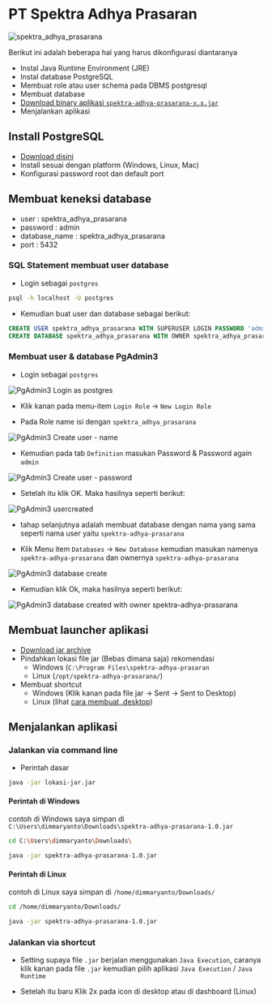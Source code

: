 # PT Spektra Adhya Prasaran

![spektra_adhya_prasarana](/imgs/spektra-adhya-prasaran-home.png)

Berikut ini adalah beberapa hal yang harus dikonfigurasi diantaranya

* Instal Java Runtime Environment (JRE)
* Instal database PostgreSQL
* Membuat role atau user schema pada DBMS postgresql
* Membuat database
* [Download binary aplikasi ```spektra-adhya-prasarana-x.x.jar```](https://github.com/elkahanna/spektra-adhya-prasarana/releases)
* Menjalankan aplikasi

## Install PostgreSQL

* [Download disini](https://www.postgresql.org/download/)
* Install sesuai dengan platform (Windows, Linux, Mac)
* Konfigurasi password root dan default port

## Membuat keneksi database

* user : spektra_adhya_prasarana
* password : admin
* database_name : spektra_adhya_prasarana
* port : 5432

### SQL Statement membuat user database

* Login sebagai ```postgres```

```bash
psql -h localhost -U postgres
```

* Kemudian buat user dan database sebagai berikut:

```sql
CREATE USER spektra_adhya_prasarana WITH SUPERUSER LOGIN PASSWORD 'admin';
CREATE DATABASE spektra_adhya_prasarana WITH OWNER spektra_adhya_prasarana;
```

### Membuat user & database PgAdmin3

* Login sebagai ```postgres```

![PgAdmin3 Login as postgres](/imgs/pgadmin3.png)

* Klik kanan pada menu-item ```Login Role``` -> ```New Login Role```

* Pada Role name isi dengan ```spektra_adhya_prasarana```

![PgAdmin3 Create user - name](/imgs/userdb-name.png)

* Kemudian pada tab ```Definition``` masukan Password & Password again ```admin```

![PgAdmin3 Create user - password](/imgs/userdb-password.png)

* Setelah itu klik OK. Maka hasilnya seperti berikut:

![PgAdmin3 usercreated](/imgs/usercreated.png)

* tahap selanjutnya adalah membuat database dengan nama yang sama seperti nama user yaitu ```spektra-adhya-prasarana```

* Klik Menu item ```Databases``` -> ```New Database``` kemudian masukan namenya ```spektra-adhya-prasarana``` dan ownernya ```spektra-adhya-prasarana```

![PgAdmin3 database create](/imgs/createdb.png)

* Kemudian klik Ok, maka hasilnya seperti berikut:

![PgAdmin3 database created with owner spektra-adhya-prasarana](/imgs/dbcreated.png)

## Membuat launcher aplikasi

* [Download jar archive](https://github.com/elkahanna/spektra-adhya-prasarana/releases)
* Pindahkan lokasi file jar (Bebas dimana saja) rekomendasi
  * Windows (```C:\Program Files\spektra-adhya-prasaran```
  * Linux (```/opt/spektra-adhya-prasarana/```)
* Membuat shortcut
  * Windows (Klik kanan pada file jar -> Sent -> Sent to Desktop)
  * Linux (lihat [cara membuat .desktop](http://dimmaryanto-blog.github.io/blog/linux/tips/desktop-entity-linux/))

## Menjalankan aplikasi

### Jalankan via command line

* Perintah dasar

```bash
java -jar lokasi-jar.jar
```

#### Perintah di Windows

contoh di Windows saya simpan di ```C:\Users\dimmaryanto\Downloads\spektra-adhya-prasarana-1.0.jar```

```bash
cd C:\Users\dimmaryanto\Downloads\

java -jar spektra-adhya-prasarana-1.0.jar
```

#### Perintah di Linux

contoh di Linux saya simpan di ```/home/dimmaryanto/Downloads/```

```bash
cd /home/dimmaryanto/Downloads/

java -jar spektra-adhya-prasarana-1.0.jar
```

### Jalankan via shortcut

* Setting supaya file ```.jar``` berjalan menggunakan ```Java Execution```, caranya klik kanan pada file ```.jar``` kemudian pilih aplikasi ```Java Execution``` / ```Java Runtime```

* Setelah itu baru Klik 2x pada icon di desktop atau di dashboard (Linux)
